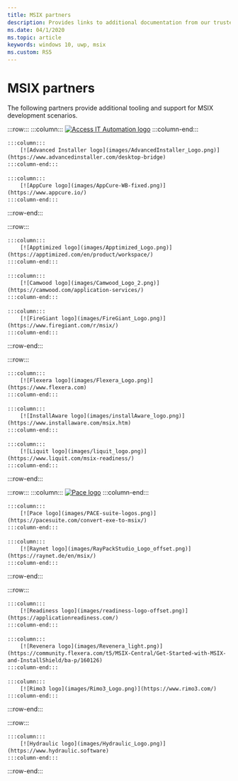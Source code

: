 ```yaml
---
title: MSIX partners
description: Provides links to additional documentation from our trusted partners on MSIX tooling and support.
ms.date: 04/1/2020
ms.topic: article
keywords: windows 10, uwp, msix
ms.custom: RS5
---
```


# MSIX partners

The following partners provide additional tooling and support for MSIX development scenarios.

:::row:::
    :::column:::
        [![Access IT Automation logo](images/AccessItItAutomationLogoRebranded.png)](http://info.accessitautomation.com/ty-evergreen-it-webinar-0)
    :::column-end:::

    :::column:::
        [![Advanced Installer logo](images/AdvancedInstaller_Logo.png)](https://www.advancedinstaller.com/desktop-bridge)
    :::column-end:::
    
    :::column:::
        [![AppCure logo](images/AppCure-WB-fixed.png)](https://www.appcure.io/)
    :::column-end:::
:::row-end:::

:::row:::

    :::column:::
     	[![Apptimized logo](images/Apptimized_Logo.png)](https://apptimized.com/en/product/workspace/)  
    :::column-end:::
    
    :::column:::
        [![Camwood logo](images/Camwood_Logo_2.png)](https://camwood.com/application-services/)
    :::column-end:::

    :::column:::
        [![FireGiant logo](images/FireGiant_Logo.png)](https://www.firegiant.com/r/msix/)
    :::column-end:::
    
:::row-end:::

:::row:::

    :::column:::
        [![Flexera logo](images/Flexera_Logo.png)](https://www.flexera.com)
    :::column-end:::

    :::column:::
        [![InstallAware logo](images/installAware_logo.png)](https://www.installaware.com/msix.htm)    
    :::column-end:::
    
    :::column:::
        [![Liquit logo](images/liquit_logo.png)](https://www.liquit.com/msix-readiness/)
    :::column-end:::

:::row-end:::

:::row:::
    :::column:::
	    [![Pace logo](images/MP_logo.png)](https://www.masterpackager.com/)
    :::column-end:::

    :::column:::
	    [![Pace logo](images/PACE-suite-logos.png)](https://pacesuite.com/convert-exe-to-msix/)
    :::column-end:::

    :::column:::
        [![Raynet logo](images/RayPackStudio_Logo_offset.png)](https://raynet.de/en/msix/)
    :::column-end:::

:::row-end:::

:::row:::

    :::column:::
        [![Readiness logo](images/readiness-logo-offset.png)](https://applicationreadiness.com/)
    :::column-end:::
    
    :::column:::
        [![Revenera logo](images/Revenera_light.png)](https://community.flexera.com/t5/MSIX-Central/Get-Started-with-MSIX-and-InstallShield/ba-p/160126)
    :::column-end:::

    :::column:::
	    [![Rimo3 logo](images/Rimo3_Logo.png)](https://www.rimo3.com/)
    :::column-end:::

:::row-end:::

:::row:::

    :::column:::
        [![Hydraulic logo](images/Hydraulic_Logo.png)](https://www.hydraulic.software)        
    :::column-end:::

:::row-end:::

<!--
:::row:::
    :::column:::

    :::column:::
        <br>
    :::column-end:::
        ![Access IT Automation logo](images/AccessITAutomationLogoTransp.png)<br>
        [Learn more](http://info.accessitautomation.com/ty-evergreen-it-webinar-0)
    :::column-end:::

    :::column:::
        ![Advanced Installer logo](images/AdvancedInstaller_Logo.png)<br>
        [Learn more](https://www.advancedinstaller.com/desktop-bridge)
    :::column-end:::
    
    :::column:::
        ![appCure logo](images/AppCure-WB.png)<br>
        [Learn more)](https://www.appcure.io/)
    :::column-end:::
:::row-end:::

:::row:::
    :::column:::
        ![Camwood logo](images/Camwood_Logo_2.png)<br>
        [Learn more](http://camwood.com/windows-10/)
    :::column-end:::

    :::column:::
        ![Cloudhouse logo](images/CloudHouse_Logo.png)<br>
        [Learn more)](https://cloudhouse.com/msixpr)
    :::column-end:::
    
    :::column:::
        [!FireGiant logo](images/FireGiant_Logo.png)<br>
        [Learn more](https://www.firegiant.com/r/msix/)
    :::column-end:::
:::row-end:::

:::row:::
    :::column:::
        ![Flexera logo](images/Flexera_Logo.png)<br>
        [Learn more](https://www.flexera.com/company/news/press-releases/Flexera-Launches-Support-for-Microsofts-MSIX.html)
    :::column-end:::

    :::column:::
        ![installAware logo](images/installAware_logo.png)<br>
        [Learn more](https://www.installaware.com/msix.htm)
    :::column-end:::
    
    :::column:::
        [!Pace logo](images/Pace_Logo.png)<br>
        [Learn more](https://pacesuite.com/convert-exe-to-msix/)
    :::column-end:::
:::row-end:::

:::row:::
    :::column:::
        ![Raynet logo](images/RayPackStudio_Logo_offset.png)<br>
        [Learn more](https://raynet.de/en/msix/)
    :::column-end:::

    :::column:::
        ![Rimo3 logo](images/Rimo3_Logo.png)<br>
        [Learn more](https://www.rimo3.com/)
    :::column-end:::
:::row-end:::
-->

<!--
:::row:::
    :::column:::
        [![Access IT Automation logo](images/AccessITAutomationLogoTransp.png)](http://info.accessitautomation.com/ty-evergreen-it-webinar-0)
    :::column-end:::

    :::column:::
        [![Advanced Installer logo](images/AdvancedInstaller_Logo.png)](https://www.advancedinstaller.com/desktop-bridge)
    :::column-end:::
    
    :::column:::
        [![appCure logo](images/AppCure-WB.png)](https://www.appcure.io/)
    :::column-end:::
:::row-end:::

:::row:::
    :::column:::
        [![Camwood logo](images/Camwood_Logo_2.png)](http://camwood.com/windows-10/)
    :::column-end:::

    :::column:::
        [![Cloudhouse logo](images/CloudHouse_Logo.png)](https://cloudhouse.com/msixpr)
    :::column-end:::
    
    :::column:::
        [![FireGiant logo](images/FireGiant_Logo.png)](https://www.firegiant.com/r/msix/)
    :::column-end:::
:::row-end:::

:::row:::
    :::column:::
        [![Flexera logo](images/Flexera_Logo.png)](https://www.flexera.com/company/news/press-releases/Flexera-Launches-Support-for-Microsofts-MSIX.html)
    :::column-end:::

    :::column:::
        [![installAware logo](images/installAware_logo.png)](https://www.installaware.com/msix.htm)    
    :::column-end:::
    
    :::column:::
        [![Pace logo](images/Pace_Logo.png)](https://pacesuite.com/convert-exe-to-msix/)
    :::column-end:::
:::row-end:::

:::row:::
    :::column:::
        [![Raynet logo](images/RayPackStudio_Logo_offset.png)](https://raynet.de/en/msix/)
    :::column-end:::

    :::column:::
        [![Rimo3 logo](images/Rimo3_Logo.png)](https://www.rimo3.com/)
    :::column-end:::
    

:::row-end:::
-->


<!--
    :::column:::
     [![Apptimized logo](images/Apptimized_Logo.png)](https://www.apptimized.com/solutions/)  
    :::column-end:::
-->

<!--
    :::column:::
	[![Emco logo](images/EMCO_Software_Logo.png)](https://emcosoftware.com/msi-package-builder)
    :::column-end:::
-->
